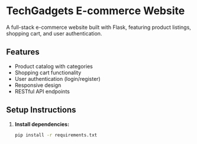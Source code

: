 # TechGadgets E-commerce Website

A full-stack e-commerce website built with Flask, featuring product listings, shopping cart, and user authentication.

## Features

- Product catalog with categories
- Shopping cart functionality
- User authentication (login/register)
- Responsive design
- RESTful API endpoints

## Setup Instructions

1. **Install dependencies:**
   ```bash
   pip install -r requirements.txt